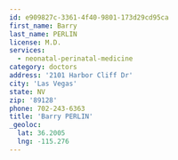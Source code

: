 ```yaml
---
id: e909827c-3361-4f40-9801-173d29cd95ca
first_name: Barry
last_name: PERLIN
license: M.D.
services:
  - neonatal-perinatal-medicine
category: doctors
address: '2101 Harbor Cliff Dr'
city: 'Las Vegas'
state: NV
zip: '89128'
phone: 702-243-6363
title: 'Barry PERLIN'
_geoloc:
  lat: 36.2005
  lng: -115.276
---
```

